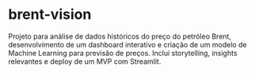 # brent-vision
Projeto para análise de dados históricos do preço do petróleo Brent, desenvolvimento de um dashboard interativo e criação de um modelo de Machine Learning para previsão de preços. Inclui storytelling, insights relevantes e deploy de um MVP com Streamlit.
